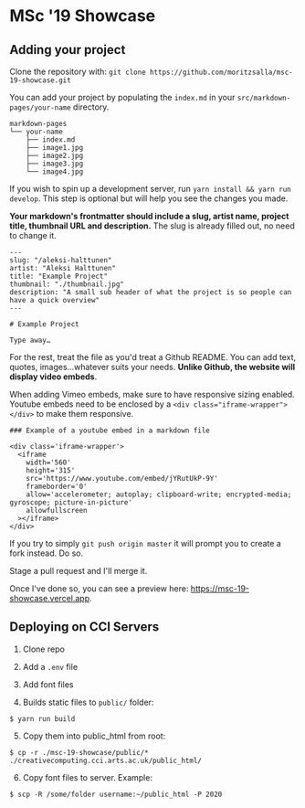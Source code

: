 # MSc '19 Showcase

<!---
#### ⚠️ When sending subsequent pull requests, be sure to [rebase](https://www.atlassian.com/git/tutorials/rewriting-history/git-rebase#:~:text=What%20is%20git%20rebase%3F,of%20a%20feature%20branching%20workflow.) your branch, as I might have made some corrections to your file in the meantime. This will prevent merge conflicts.
-->

## Adding your project

Clone the repository with: `git clone https://github.com/moritzsalla/msc-19-showcase.git`

You can add your project by populating the `index.md` in your `src/markdown-pages/your-name` directory.

```
markdown-pages
└── your-name
    ├── index.md
    ├── image1.jpg
    ├── image2.jpg
    ├── image3.jpg
    └── image4.jpg
```

If you wish to spin up a development server, run `yarn install && yarn run develop`. This step is optional but will help you see the changes you made.

**Your markdown's frontmatter should include a slug, artist name, project title, thumbnail URL and description.** The slug is already filled out, no need to change it.

```
---
slug: "/aleksi-halttunen"
artist: "Aleksi Halttunen"
title: "Example Project"
thumbnail: "./thumbnail.jpg"
description: "A small sub header of what the project is so people can have a quick overview"
---

# Example Project

Type away…
```

For the rest, treat the file as you'd treat a Github README. You can add text, quotes, images…whatever suits your needs. **Unlike Github, the website will display video embeds**.

When adding Vimeo embeds, make sure to have responsive sizing enabled. Youtube embeds need to be enclosed by a `<div class="iframe-wrapper"></div>` to make them responsive.

```
### Example of a youtube embed in a markdown file

<div class='iframe-wrapper'>
  <iframe
    width='560'
    height='315'
    src='https://www.youtube.com/embed/jYRutUkP-9Y'
    frameborder='0'
    allow='accelerometer; autoplay; clipboard-write; encrypted-media; gyroscope; picture-in-picture'
    allowfullscreen
  ></iframe>
</div>
```

If you try to simply `git push origin master` it will prompt you to create a fork instead. Do so.

Stage a pull request and I'll merge it.

Once I've done so, you can see a preview here: https://msc-19-showcase.vercel.app.

## Deploying on CCI Servers

1. Clone repo

2. Add a `.env` file

3. Add font files

4. Builds static files to `public/` folder:

```
$ yarn run build
```

5. Copy them into public_html from root:

```
$ cp -r ./msc-19-showcase/public/* ./creativecomputing.cci.arts.ac.uk/public_html/
```

6. Copy font files to server. Example:

```
$ scp -R /some/folder username:~/public_html -P 2020
```
